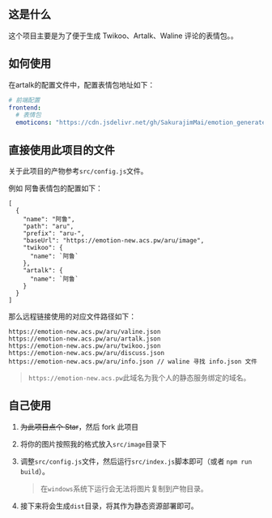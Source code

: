 ## 这是什么

这个项目主要是为了便于生成 Twikoo、Artalk、Waline 评论的表情包。。



## 如何使用

在artalk的配置文件中，配置表情包地址如下：

```yaml
# 前端配置
frontend:
  # 表情包
  emoticons: "https://cdn.jsdelivr.net/gh/SakurajimMai/emotion_generate/dist/artalk.json"
```

## 直接使用此项目的文件



关于此项目的产物参考`src/config.js`文件。

例如 阿鲁表情包的配置如下：

```
[
  {
    "name": "阿鲁",
    "path": "aru",
    "prefix": "aru-",
    "baseUrl": "https://emotion-new.acs.pw/aru/image",
    "twikoo": {
      "name": `阿鲁`
    },
    "artalk": {
      "name": `阿鲁`
    }
  }
]
```



那么远程链接使用的对应文件路径如下：

```
https://emotion-new.acs.pw/aru/valine.json
https://emotion-new.acs.pw/aru/artalk.json
https://emotion-new.acs.pw/aru/twikoo.json
https://emotion-new.acs.pw/aru/discuss.json
https://emotion-new.acs.pw/aru/info.json // waline 寻找 info.json 文件
```



> `https://emotion-new.acs.pw`此域名为我个人的静态服务绑定的域名。

## 自己使用



1. ~~为此项目点个 Star~~，然后 fork 此项目

2. 将你的图片按照我的格式放入`src/image`目录下

3. 调整`src/config.js`文件，然后运行`src/index.js`脚本即可（或者 `npm run build`）。

   > 在`windows`系统下运行会无法将图片复制到产物目录。

4. 接下来将会生成`dist`目录，将其作为静态资源部署即可。